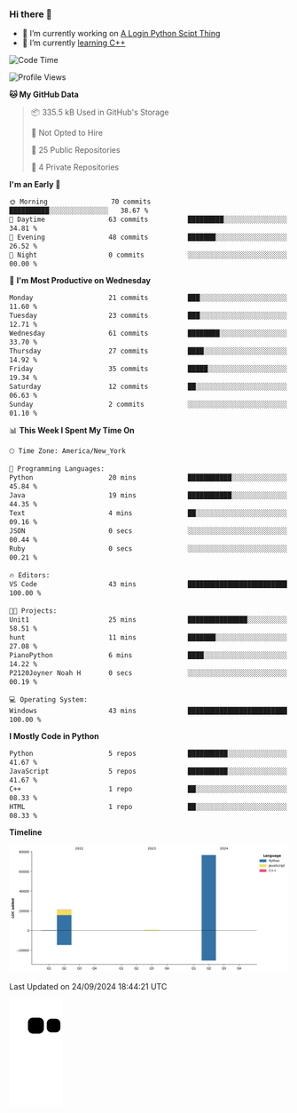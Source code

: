 ### Hi there 👋

<!--
**Iplay6432/Iplay6432** is a ✨ _special_ ✨ repository because its `README.md` (this file) appears on your GitHub profile.

Here are some ideas to get you started:

- 🔭 I’m currently working on ...
- 🌱 I’m currently learning ...
- 👯 I’m looking to collaborate on ...
- 🤔 I’m looking for help with ...
- 💬 Ask me about ...
- 📫 How to reach me: ...
- 😄 Pronouns: ...
- ⚡ Fun fact: ...
-->
- 🔭 I’m currently working on [A Login Python Scipt Thing](https://github.com/Iplay6432/Lugin-but-no-Pygame-)
- 🌱 I’m currently [learning C++](https://github.com/Iplay6432/LearningCpp)


<!--START_SECTION:waka-->
![Code Time](http://img.shields.io/badge/Code%20Time-87%20hrs%2051%20mins-blue)

![Profile Views](http://img.shields.io/badge/Profile%20Views-5-blue)

**🐱 My GitHub Data** 

> 📦 335.5 kB Used in GitHub's Storage 
 > 
> 🚫 Not Opted to Hire
 > 
> 📜 25 Public Repositories 
 > 
> 🔑 4 Private Repositories 
 > 
**I'm an Early 🐤** 

```text
🌞 Morning                70 commits          ██████████░░░░░░░░░░░░░░░   38.67 % 
🌆 Daytime                63 commits          █████████░░░░░░░░░░░░░░░░   34.81 % 
🌃 Evening                48 commits          ███████░░░░░░░░░░░░░░░░░░   26.52 % 
🌙 Night                  0 commits           ░░░░░░░░░░░░░░░░░░░░░░░░░   00.00 % 
```
📅 **I'm Most Productive on Wednesday** 

```text
Monday                   21 commits          ███░░░░░░░░░░░░░░░░░░░░░░   11.60 % 
Tuesday                  23 commits          ███░░░░░░░░░░░░░░░░░░░░░░   12.71 % 
Wednesday                61 commits          ████████░░░░░░░░░░░░░░░░░   33.70 % 
Thursday                 27 commits          ████░░░░░░░░░░░░░░░░░░░░░   14.92 % 
Friday                   35 commits          █████░░░░░░░░░░░░░░░░░░░░   19.34 % 
Saturday                 12 commits          ██░░░░░░░░░░░░░░░░░░░░░░░   06.63 % 
Sunday                   2 commits           ░░░░░░░░░░░░░░░░░░░░░░░░░   01.10 % 
```


📊 **This Week I Spent My Time On** 

```text
🕑︎ Time Zone: America/New_York

💬 Programming Languages: 
Python                   20 mins             ███████████░░░░░░░░░░░░░░   45.84 % 
Java                     19 mins             ███████████░░░░░░░░░░░░░░   44.35 % 
Text                     4 mins              ██░░░░░░░░░░░░░░░░░░░░░░░   09.16 % 
JSON                     0 secs              ░░░░░░░░░░░░░░░░░░░░░░░░░   00.44 % 
Ruby                     0 secs              ░░░░░░░░░░░░░░░░░░░░░░░░░   00.21 % 

🔥 Editors: 
VS Code                  43 mins             █████████████████████████   100.00 % 

🐱‍💻 Projects: 
Unit1                    25 mins             ███████████████░░░░░░░░░░   58.51 % 
hunt                     11 mins             ███████░░░░░░░░░░░░░░░░░░   27.08 % 
PianoPython              6 mins              ████░░░░░░░░░░░░░░░░░░░░░   14.22 % 
P2120Joyner Noah H       0 secs              ░░░░░░░░░░░░░░░░░░░░░░░░░   00.19 % 

💻 Operating System: 
Windows                  43 mins             █████████████████████████   100.00 % 
```

**I Mostly Code in Python** 

```text
Python                   5 repos             ██████████░░░░░░░░░░░░░░░   41.67 % 
JavaScript               5 repos             ██████████░░░░░░░░░░░░░░░   41.67 % 
C++                      1 repo              ██░░░░░░░░░░░░░░░░░░░░░░░   08.33 % 
HTML                     1 repo              ██░░░░░░░░░░░░░░░░░░░░░░░   08.33 % 
```



**Timeline**

![Lines of Code chart](https://raw.githubusercontent.com/Iplay6432/Iplay6432/main/assets/bar_graph.png)


 Last Updated on 24/09/2024 18:44:21 UTC
<!--END_SECTION:waka-->

![snake](https://raw.githubusercontent.com/Iplay6432/Iplay6432/output/github-contribution-grid-snake.svg)
